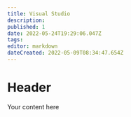 ```yaml
---
title: Visual Studio
description: 
published: 1
date: 2022-05-24T19:29:06.047Z
tags: 
editor: markdown
dateCreated: 2022-05-09T08:34:47.654Z
---
```


# Header
Your content here